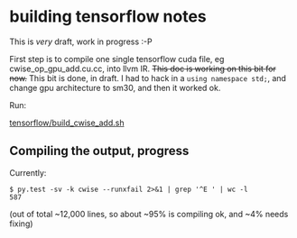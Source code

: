 # building tensorflow notes

This is *very* draft, work in progress :-P

First step is to compile one single tensorflow cuda file, eg cwise_op_gpu_add.cu.cc, into llvm IR.  ~~This doc is working on this bit for now.~~  This bit is done, in draft.  I had to hack in
a `using namespace std;`, and change gpu architecture to sm30, and then it worked ok.

Run:

[tensorflow/build_cwise_add.sh](https://github.com/hughperkins/cuda-ir-to-opencl/tree/master/tensorflow/build_cwise_add.sh)

## Compiling the output, progress

Currently:
```
$ py.test -sv -k cwise --runxfail 2>&1 | grep '^E ' | wc -l
587
```

(out of total ~12,000 lines, so about ~95% is compiling ok, and ~4% needs fixing)

